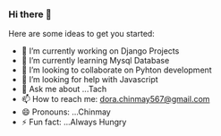 ### Hi there 👋

<!--
**chinmay567/chinmay567** is a ✨ _special_ ✨ repository because its `README.md` (this file) appears on your GitHub profile.
-->

Here are some ideas to get you started:

- 🔭 I’m currently working on Django Projects
- 🌱 I’m currently learning Mysql Database
- 👯 I’m looking to collaborate on Pyhton development
- 🤔 I’m looking for help with Javascript
- 💬 Ask me about ...Tach
- 📫 How to reach me: dora.chinmay567@gmail.com
- 😄 Pronouns: ...Chinmay
- ⚡ Fun fact: ...Always Hungry 

